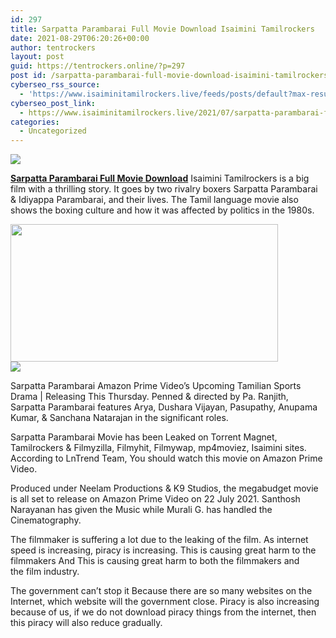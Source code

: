 ```yaml
---
id: 297
title: Sarpatta Parambarai Full Movie Download Isaimini Tamilrockers
date: 2021-08-29T06:20:26+00:00
author: tentrockers
layout: post
guid: https://tentrockers.online/?p=297
post id: /sarpatta-parambarai-full-movie-download-isaimini-tamilrockers/
cyberseo_rss_source:
  - 'https://www.isaiminitamilrockers.live/feeds/posts/default?max-results=150&start-index=1'
cyberseo_post_link:
  - https://www.isaiminitamilrockers.live/2021/07/sarpatta-parambarai-full-movie-download_22.html
categories:
  - Uncategorized
---
```

<div class="media_block">
  <img src="https://1.bp.blogspot.com/-l824tgEBRZU/YPk5DjlZrsI/AAAAAAAABD8/exwb-JtMem0w-cc_AjAidKVG4MlC1TKqgCLcBGAsYHQ/s72-w428-h220-c/Watch-Sarpatta-Parambarai-Movie-on-Amazon-Prime-Arya.jpeg" class="media_thumbnail" />
</div>

<meta content="Sarpatta Parambarai Full Movie Download Isaimini Tamilrockers is a big film with a thrilling story. It goes by two rivalry boxers Sarpatta ..." name="twitter:description" />

  


<center>
</center>

**[Sarpatta Parambarai Full Movie Download](https://www.tamilrockers.co.nz/sarpatta-parambarai-full-movie-download-isaimini-tamilrockers-official/)** Isaimini Tamilrockers is a big film with a thrilling story. It goes by two rivalry boxers Sarpatta Parambarai & Idiyappa Parambarai, and their lives. The Tamil language movie also shows the boxing culture and how it was affected by politics in the 1980s.

<div class="separator">
  <a href="https://1.bp.blogspot.com/-l824tgEBRZU/YPk5DjlZrsI/AAAAAAAABD8/exwb-JtMem0w-cc_AjAidKVG4MlC1TKqgCLcBGAsYHQ/s713/Watch-Sarpatta-Parambarai-Movie-on-Amazon-Prime-Arya.jpeg"><img loading="lazy" border="0" data-original-height="374" data-original-width="713" height="220" src="https://1.bp.blogspot.com/-l824tgEBRZU/YPk5DjlZrsI/AAAAAAAABD8/exwb-JtMem0w-cc_AjAidKVG4MlC1TKqgCLcBGAsYHQ/w428-h220/Watch-Sarpatta-Parambarai-Movie-on-Amazon-Prime-Arya.jpeg" width="428" /></a>
</div>



<div class="separator">
  <a href="https://techsambavangal.in/"><img border="0" data-original-height="250" data-original-width="300" src="https://1.bp.blogspot.com/-nfbzYVobUik/YMlpOerzdgI/AAAAAAAAA3Y/aAupsOUs_WMY6Lv7R1OtZhI6OqaRh-YAwCPcBGAYYCw/s0/e854879156f0849f3d27a89db88ed039.png" /></a>
</div>

Sarpatta Parambarai Amazon Prime Video’s Upcoming Tamilian Sports Drama | Releasing This Thursday. Penned & directed by Pa. Ranjith, Sarpatta Parambarai features Arya, Dushara Vijayan, Pasupathy, Anupama Kumar, & Sanchana Natarajan in the significant roles.

Sarpatta Parambarai Movie has been Leaked on Torrent Magnet, Tamilrockers & Filmyzilla, Filmyhit, Filmywap, mp4moviez, Isaimini sites. According to LnTrend Team, You should watch this movie on Amazon Prime Video.

Produced under Neelam Productions & K9 Studios, the megabudget movie is all set to release on Amazon Prime Video on 22 July 2021. Santhosh Narayanan has given the Music while Murali G. has handled the Cinematography.

The filmmaker is suffering a lot due to the leaking of the film. As internet speed is increasing, piracy is increasing. This is causing great harm to the filmmakers And This is causing great harm to both the filmmakers and the&nbsp;film industry.

The government can’t stop it Because there are so many websites on the Internet, which website will the government close. Piracy is also increasing because of us, if we do not download piracy things from the internet, then this piracy will also reduce gradually.

<center>
</center>